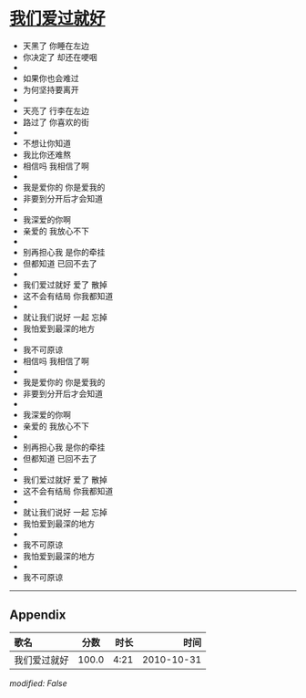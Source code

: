 # [我们爱过就好](https://music.163.com/song?id=26600199)

* 天黑了 你睡在左边
* 你决定了 却还在哽咽
* 
* 如果你也会难过
* 为何坚持要离开
* 
* 天亮了 行李在左边
* 路过了 你喜欢的街
* 
* 不想让你知道
* 我比你还难熬
* 相信吗 我相信了啊
* 
* 我是爱你的 你是爱我的
* 非要到分开后才会知道
* 
* 我深爱的你啊
* 亲爱的 我放心不下
* 
* 别再担心我 是你的牵挂
* 但都知道 已回不去了
* 
* 我们爱过就好 爱了 散掉
* 这不会有结局 你我都知道
* 
* 就让我们说好 一起 忘掉
* 我怕爱到最深的地方
* 
* 我不可原谅
* 相信吗 我相信了啊
* 
* 我是爱你的 你是爱我的
* 非要到分开后才会知道
* 
* 我深爱的你啊
* 亲爱的 我放心不下
* 
* 别再担心我 是你的牵挂
* 但都知道 已回不去了
* 
* 我们爱过就好 爱了 散掉
* 这不会有结局 你我都知道
* 
* 就让我们说好 一起 忘掉
* 我怕爱到最深的地方
* 
* 我不可原谅
* 我怕爱到最深的地方
* 
* 我不可原谅


---

## Appendix

|歌名|分数|时长|时间|
|:---|:---:|---:|---:|
|我们爱过就好|100.0|4:21|2010-10-31

*modified: False*